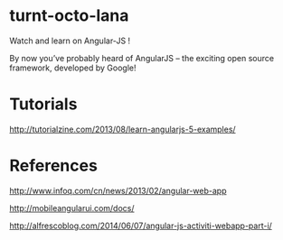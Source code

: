 turnt-octo-lana
===============

Watch and learn on Angular-JS !

By now you’ve probably heard of AngularJS – the exciting open source framework, developed by Google!

Tutorials
===============

http://tutorialzine.com/2013/08/learn-angularjs-5-examples/


References
===============

http://www.infoq.com/cn/news/2013/02/angular-web-app

http://mobileangularui.com/docs/

http://alfrescoblog.com/2014/06/07/angular-js-activiti-webapp-part-i/
